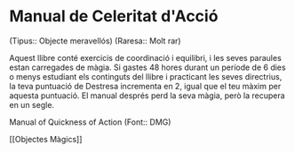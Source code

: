 # Manual de Celeritat d'Acció

(Tipus:: Objecte meravellós) (Raresa:: Molt rar)

Aquest llibre conté exercicis de coordinació i equilibri, i les seves paraules estan carregades de màgia. Si gastes 48 hores durant un període de 6 dies o menys estudiant els continguts del llibre i practicant les seves directrius, la teva puntuació de Destresa incrementa en 2, igual que el teu màxim per aquesta puntuació. El manual després perd la seva màgia, però la recupera en un segle.

Manual of Quickness of Action (Font:: DMG)

[[Objectes Màgics]]